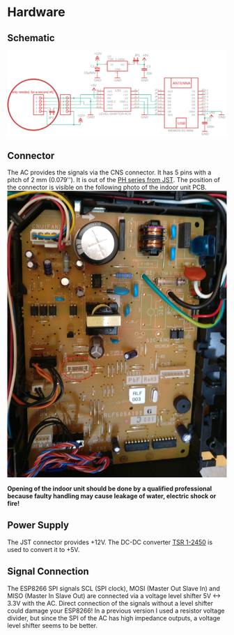 # Hardware

## Schematic
![Indoor PCB](/images/MHI-AC-Ctrl_Schematic.png)


## Connector
The AC provides the signals via the CNS connector. It has 5 pins with a pitch of 2 mm (0.079''). It is out of the [PH series from JST](http://www.jst-mfg.com/product/detail_e.php?series=199). The position of the connector is visible on the following photo of the indoor unit PCB.
![Indoor PCSchematicB](/images/SRK-PCB.jpg)

**Opening of the indoor unit should be done by a qualified professional because faulty handling may cause leakage of water, electric shock or fire!**

## Power Supply
The JST connector provides +12V. The DC-DC converter [TSR 1-2450](https://www.tracopower.com/products/browse-by-category/find/tsr-1/3/) is used to convert it to +5V.

## Signal Connection
The ESP8266 SPI signals SCL (SPI clock), MOSI (Master Out Slave In) and MISO (Master In Slave Out) are connected via a voltage level shifter 5V <-> 3.3V with the AC. Direct connection of the signals without a level shifter could damage your ESP8266!
In a previous version I used a resistor voltage divider, but since the SPI of the AC has high impedance outputs, a voltage level shifter seems to be better.
